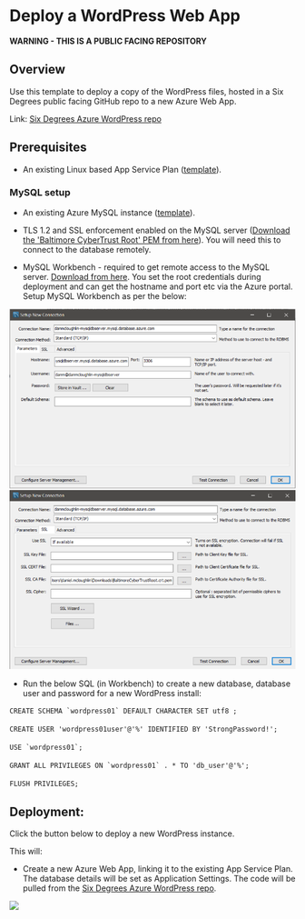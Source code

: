 # Deploy a WordPress Web App

**WARNING - THIS IS A PUBLIC FACING REPOSITORY**

## Overview

Use this template to deploy a copy of the WordPress files, hosted in a Six Degrees public facing GitHub repo to a new Azure Web App.

Link: [Six Degrees Azure WordPress repo](https://github.com/sixdegreesazure/WordPress-On-Azure-Web-App-MySQL-TLS-SSL)

## Prerequisites
- An existing Linux based App Service Plan ([template](https://github.com/sixdegreesazure/6dg-azure-deployment-standards/tree/master/azure-resources/app-service-plan/arm-templates/linux)).

### MySQL setup

- An existing Azure MySQL instance ([template](https://github.com/sixdegreesazure/6dg-azure-deployment-standards/tree/master/azure-resources/mysql)).

- TLS 1.2 and SSL enforcement enabled on the MySQL server ([Download the 'Baltimore CyberTrust Root' PEM from here](https://www.digicert.com/kb/digicert-root-certificates.htm)). You will need this to connect to the database remotely.

- MySQL Workbench - required to get remote access to the MySQL server. [Download from here](https://dev.mysql.com/downloads/workbench/). You set the root credentials during deployment and can get the hostname and port etc via the Azure portal. Setup MySQL Workbench as per the below:

[![Click to view](./_images/workbench01.png)](./_images/workbench01.png)<br />
[![Click to view](./_images/workbench02.png)](./_images/workbench02.png)<br />

- Run the below SQL (in Workbench) to create a new database, database user and password for a new WordPress install:

```
CREATE SCHEMA `wordpress01` DEFAULT CHARACTER SET utf8 ;

CREATE USER 'wordpress01user'@'%' IDENTIFIED BY 'StrongPassword!';

USE `wordpress01`;

GRANT ALL PRIVILEGES ON `wordpress01` . * TO 'db_user'@'%';

FLUSH PRIVILEGES;
```

## Deployment:

Click the button below to deploy a new WordPress instance.

This will:
- Create a new Azure Web App, linking it to the existing App Service Plan. The database details will be set as Application Settings. The code will be pulled from the [Six Degrees Azure WordPress repo](https://github.com/sixdegreesazure/WordPress-On-Azure-Web-App-MySQL-TLS-SSL).

<a href="https%3A%2F%2Fraw.githubusercontent.com%2Fsixdegreesazure%2FDeploy-WordPress-On-Azure-Web-App-Public%2Fmain%2Farm%2Ftemplate.json" target="_blank">
  <img src="https://aka.ms/deploytoazurebutton"/>
</a>



<!-- 
$url = "https://raw.githubusercontent.com/sixdegreesazure/Deploy-WordPress-On-Azure-Web-App-Public/main/arm/template.json"
[uri]::EscapeDataString($url)

https%3A%2F%2Fraw.githubusercontent.com%2Fsixdegreesazure%2FDeploy-WordPress-On-Azure-Web-App-Public%2Fmain%2Farm%2Ftemplate.json -->